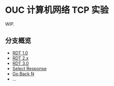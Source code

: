 # OUC 计算机网络 TCP 实验

WIP.

## 分支概览

- [RDT 1.0](https://github.com/hongjr03/OUC-TCP-Lab/tree/RDT1.0-initial)
- [RDT 2.x](https://github.com/hongjr03/OUC-TCP-Lab/tree/RDT2.x)
- [RDT 3.0](https://github.com/hongjr03/OUC-TCP-Lab/tree/RDT3.0)
- [Select Response](https://github.com/hongjr03/OUC-TCP-Lab/tree/Select-Response)
- [Go Back N](https://github.com/hongjr03/OUC-TCP-Lab/tree/Go-Back-N)
- ...

